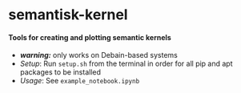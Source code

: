 # semantisk-kernel

#### Tools for creating and plotting semantic kernels

- **_warning:_** only works on Debain-based systems
- _Setup_: Run `setup.sh` from the terminal in order for all pip and apt packages to be installed
- _Usage_: See `example_notebook.ipynb`
